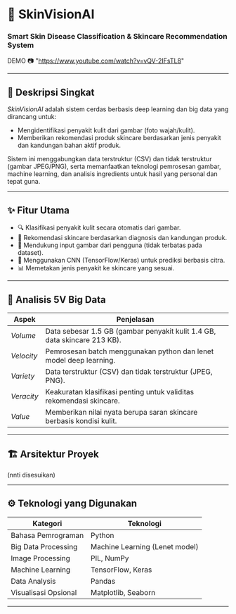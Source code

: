 # 🧠 SkinVisionAI
### Smart Skin Disease Classification & Skincare Recommendation System

DEMO 📷
"https://www.youtube.com/watch?v=vQV-2IFsTL8"

---

## 📌 Deskripsi Singkat

*SkinVisionAI* adalah sistem cerdas berbasis deep learning dan big data yang dirancang untuk:
- Mengidentifikasi penyakit kulit dari gambar (foto wajah/kulit).
- Memberikan rekomendasi produk skincare berdasarkan jenis penyakit dan kandungan bahan aktif produk.

Sistem ini menggabungkan data terstruktur (CSV) dan tidak terstruktur (gambar JPEG/PNG), serta memanfaatkan teknologi pemrosesan gambar, machine learning, dan analisis ingredients untuk hasil yang personal dan tepat guna.

---

## ✨ Fitur Utama

- 🔍 Klasifikasi penyakit kulit secara otomatis dari gambar.
- 🧴 Rekomendasi skincare berdasarkan diagnosis dan kandungan produk.
- 📂 Mendukung input gambar dari pengguna (tidak terbatas pada dataset).
- 🧠 Menggunakan CNN (TensorFlow/Keras) untuk prediksi berbasis citra.
- 📊 Memetakan jenis penyakit ke skincare yang sesuai.

---

## 🧠 Analisis 5V Big Data

| Aspek      | Penjelasan                                                                 |
|------------|-----------------------------------------------------------------------------|
| *Volume* | Data sebesar 1.5 GB (gambar penyakit kulit 1.4 GB, data skincare 213 KB).  |
| *Velocity* | Pemrosesan batch menggunakan python dan lenet model deep learning.            |
| *Variety* | Data terstruktur (CSV) dan tidak terstruktur (JPEG, PNG).                 |
| *Veracity* | Keakuratan klasifikasi penting untuk validitas rekomendasi skincare.     |
| *Value*   | Memberikan nilai nyata berupa saran skincare berbasis kondisi kulit.      |

---

## 🏗 Arsitektur Proyek
(nnti disesuikan)


---

## ⚙ Teknologi yang Digunakan

| Kategori            | Teknologi                  |
|---------------------|----------------------------|
| Bahasa Pemrograman  | Python                     |
| Big Data Processing | Machine Learning (Lenet model)     |
| Image Processing    | PIL, NumPy                 |
| Machine Learning    | TensorFlow, Keras          |
| Data Analysis       | Pandas                     |
| Visualisasi Opsional| Matplotlib, Seaborn        |

---
